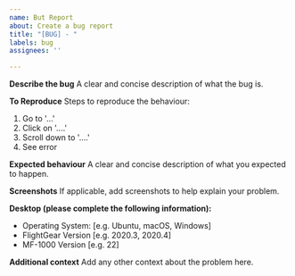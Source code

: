 ```yaml
---
name: But Report
about: Create a bug report
title: "[BUG] - "
labels: bug
assignees: ''

---
```


**Describe the bug**
A clear and concise description of what the bug is.

**To Reproduce**
Steps to reproduce the behaviour:
1. Go to '...'
2. Click on '....'
3. Scroll down to '....'
4. See error

**Expected behaviour**
A clear and concise description of what you expected to happen.

**Screenshots**
If applicable, add screenshots to help explain your problem.

**Desktop (please complete the following information):**
 - Operating System: [e.g. Ubuntu, macOS, Windows]
 - FlightGear Version [e.g. 2020.3, 2020.4]
 - MF-1000 Version [e.g. 22]

**Additional context**
Add any other context about the problem here.
